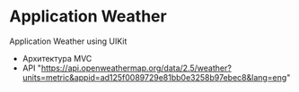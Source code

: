 # Application Weather
Application Weather using UIKit

- Архитектура MVC
- API "https://api.openweathermap.org/data/2.5/weather?units=metric&appid=ad125f0089729e81bb0e3258b97ebec8&lang=eng"
